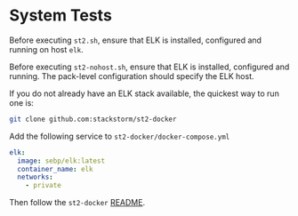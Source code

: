 # System Tests

Before executing `st2.sh`, ensure that ELK is installed, configured and running on host `elk`.

Before executing `st2-nohost.sh`, ensure that ELK is installed, configured and running. The pack-level configuration should specify the ELK host.

If you do not already have an ELK stack available, the quickest way to run one is:

```bash
git clone github.com:stackstorm/st2-docker
```

Add the following service to `st2-docker/docker-compose.yml`

```yaml
elk:
  image: sebp/elk:latest
  container_name: elk
  networks:
    - private
```

Then follow the `st2-docker` [README](https://github.com/StackStorm/st2-docker/blob/master/README.md).

